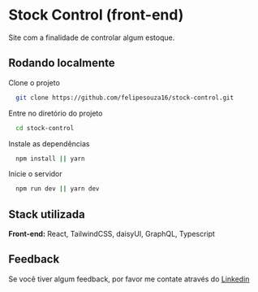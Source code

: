 
# Stock Control (front-end)

Site com a finalidade de controlar algum estoque.


## Rodando localmente

Clone o projeto

```bash
  git clone https://github.com/felipesouza16/stock-control.git
```

Entre no diretório do projeto

```bash
  cd stock-control
```

Instale as dependências

```bash
  npm install || yarn
```

Inicie o servidor

```bash
  npm run dev || yarn dev
```


## Stack utilizada

**Front-end:** React, TailwindCSS, daisyUI, GraphQL, Typescript


## Feedback

Se você tiver algum feedback, por favor me contate através do [Linkedin](https://www.linkedin.com/in/felipe-souza-057576200/)

